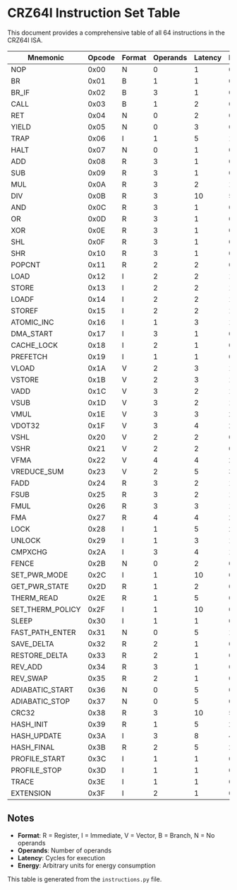 # CRZ64I Instruction Set Table

This document provides a comprehensive table of all 64 instructions in the CRZ64I ISA.

| Mnemonic | Opcode | Format | Operands | Latency | Energy |
|----------|--------|--------|----------|---------|--------|
| NOP | 0x00 | N | 0 | 1 | 0.1 |
| BR | 0x01 | B | 1 | 1 | 0.2 |
| BR_IF | 0x02 | B | 3 | 1 | 0.3 |
| CALL | 0x03 | B | 1 | 2 | 0.5 |
| RET | 0x04 | N | 0 | 2 | 0.5 |
| YIELD | 0x05 | N | 0 | 3 | 0.8 |
| TRAP | 0x06 | I | 1 | 5 | 1.0 |
| HALT | 0x07 | N | 0 | 1 | 0.1 |
| ADD | 0x08 | R | 3 | 1 | 0.5 |
| SUB | 0x09 | R | 3 | 1 | 0.5 |
| MUL | 0x0A | R | 3 | 2 | 1.0 |
| DIV | 0x0B | R | 3 | 10 | 5.0 |
| AND | 0x0C | R | 3 | 1 | 0.3 |
| OR | 0x0D | R | 3 | 1 | 0.3 |
| XOR | 0x0E | R | 3 | 1 | 0.3 |
| SHL | 0x0F | R | 3 | 1 | 0.4 |
| SHR | 0x10 | R | 3 | 1 | 0.4 |
| POPCNT | 0x11 | R | 2 | 2 | 0.8 |
| LOAD | 0x12 | I | 2 | 2 | 1.0 |
| STORE | 0x13 | I | 2 | 2 | 1.0 |
| LOADF | 0x14 | I | 2 | 2 | 1.0 |
| STOREF | 0x15 | I | 2 | 2 | 1.0 |
| ATOMIC_INC | 0x16 | I | 1 | 3 | 1.5 |
| DMA_START | 0x17 | I | 3 | 1 | 0.5 |
| CACHE_LOCK | 0x18 | I | 2 | 1 | 0.3 |
| PREFETCH | 0x19 | I | 1 | 1 | 0.2 |
| VLOAD | 0x1A | V | 2 | 3 | 1.5 |
| VSTORE | 0x1B | V | 2 | 3 | 1.5 |
| VADD | 0x1C | V | 3 | 2 | 1.0 |
| VSUB | 0x1D | V | 3 | 2 | 1.0 |
| VMUL | 0x1E | V | 3 | 3 | 2.0 |
| VDOT32 | 0x1F | V | 3 | 4 | 2.0 |
| VSHL | 0x20 | V | 2 | 2 | 0.8 |
| VSHR | 0x21 | V | 2 | 2 | 0.8 |
| VFMA | 0x22 | V | 4 | 4 | 2.5 |
| VREDUCE_SUM | 0x23 | V | 2 | 5 | 3.0 |
| FADD | 0x24 | R | 3 | 2 | 1.0 |
| FSUB | 0x25 | R | 3 | 2 | 1.0 |
| FMUL | 0x26 | R | 3 | 3 | 1.5 |
| FMA | 0x27 | R | 4 | 4 | 2.0 |
| LOCK | 0x28 | I | 1 | 5 | 2.0 |
| UNLOCK | 0x29 | I | 1 | 3 | 1.0 |
| CMPXCHG | 0x2A | I | 3 | 4 | 1.8 |
| FENCE | 0x2B | N | 0 | 2 | 0.5 |
| SET_PWR_MODE | 0x2C | I | 1 | 10 | 0.1 |
| GET_PWR_STATE | 0x2D | R | 1 | 2 | 0.3 |
| THERM_READ | 0x2E | R | 1 | 5 | 0.5 |
| SET_THERM_POLICY | 0x2F | I | 1 | 10 | 0.1 |
| SLEEP | 0x30 | I | 1 | 1 | 0.01 |
| FAST_PATH_ENTER | 0x31 | N | 0 | 5 | 1.0 |
| SAVE_DELTA | 0x32 | R | 2 | 1 | 0.5 |
| RESTORE_DELTA | 0x33 | R | 2 | 1 | 0.5 |
| REV_ADD | 0x34 | R | 3 | 1 | 0.4 |
| REV_SWAP | 0x35 | R | 2 | 1 | 0.3 |
| ADIABATIC_START | 0x36 | N | 0 | 5 | 0.1 |
| ADIABATIC_STOP | 0x37 | N | 0 | 5 | 0.1 |
| CRC32 | 0x38 | R | 3 | 10 | 5.0 |
| HASH_INIT | 0x39 | R | 1 | 5 | 2.0 |
| HASH_UPDATE | 0x3A | I | 3 | 8 | 4.0 |
| HASH_FINAL | 0x3B | R | 2 | 5 | 2.0 |
| PROFILE_START | 0x3C | I | 1 | 1 | 0.1 |
| PROFILE_STOP | 0x3D | I | 1 | 1 | 0.1 |
| TRACE | 0x3E | I | 1 | 1 | 0.2 |
| EXTENSION | 0x3F | I | 2 | 1 | 0.5 |

## Notes

- **Format**: R = Register, I = Immediate, V = Vector, B = Branch, N = No operands
- **Operands**: Number of operands
- **Latency**: Cycles for execution
- **Energy**: Arbitrary units for energy consumption

This table is generated from the `instructions.py` file.

